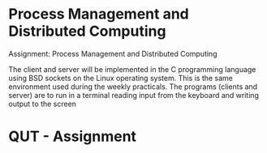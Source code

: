 # Process Management and Distributed Computing
Assignment: Process Management and Distributed Computing

The client and server will be implemented in the C programming language using BSD sockets
on the Linux operating system. This is the same environment used during the weekly practicals.
The programs (clients and server) are to run in a terminal reading input from the keyboard and
writing output to the screen

# QUT - Assignment 
